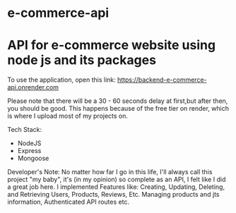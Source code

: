 # e-commerce-api
 # API for e-commerce website using node js and its packages

To use the application, open this link: https://backend-e-commerce-api.onrender.com

Please note that there will be a 30 - 60 seconds delay at first,but after then, you should be good. This happens because of the free tier on render, which is where I upload most of my projects on.

Tech Stack:
 * NodeJS
 * Express
 * Mongoose

Developer's Note: No matter how far I go in this life, I'll always call this project "my baby", it's (in my opinion) so complete as an API, I felt like I did a great job here. I implemented Features like: Creating, Updating, Deleting, and Retrieving Users, Products, Reviews, Etc. Managing products and jts information, Authenticated API routes etc.
